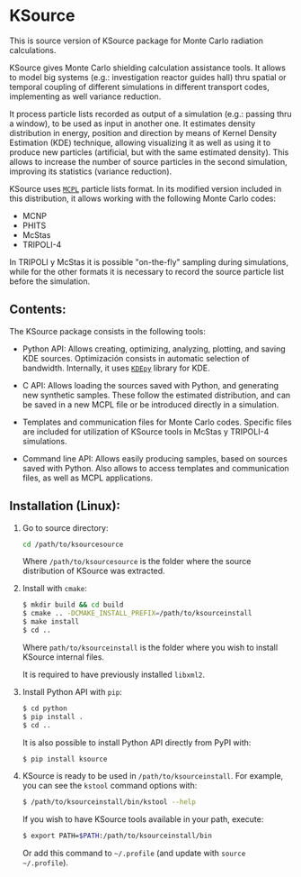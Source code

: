 # KSource

This is source version of KSource package for Monte Carlo radiation calculations.

KSource gives Monte Carlo shielding calculation assistance tools. It allows to model big systems (e.g.: investigation reactor guides hall) thru spatial or temporal coupling of different simulations in different transport codes, implementing as well variance reduction.

It process particle lists recorded as output of a simulation (e.g.: passing thru a window), to be used as input in another one. It estimates density distribution in energy, position and direction by means of Kernel Density Estimation (KDE) technique, allowing visualizing it as well as using it to produce new particles (artificial, but with the same estimated density). This allows to increase the number of source particles in the second simulation, improving its statistics (variance reduction).

KSource uses [`MCPL`](https://mctools.github.io/mcpl/) particle lists format. In its modified version included in this distribution, it allows working with the following Monte Carlo codes:
*	MCNP
*	PHITS
*	McStas
*	TRIPOLI-4

In TRIPOLI y McStas it is possible "on-the-fly" sampling during simulations, while for the other formats it is necessary to record the source particle list before the simulation.


## Contents:

The KSource package consists in the following tools:

*	Python API: Allows creating, optimizing, analyzing, plotting, and saving KDE sources. Optimización consists in automatic selection of bandwidth. Internally, it uses [`KDEpy`](https://kdepy.readthedocs.io/en/latest/) library for KDE.

*	C API: Allows loading the sources saved with Python, and generating new synthetic samples. These follow the estimated distribution, and can be saved in a new MCPL file or be introduced directly in a simulation.

*	Templates and communication files for Monte Carlo codes. Specific files are included for utilization of KSource tools in McStas y TRIPOLI-4 simulations.

*	Command line API: Allows easily producing samples, based on sources saved with Python. Also allows to access templates and communication files, as well as MCPL applications.



## Installation (Linux):
	
1.	Go to source directory:

	```bash
	cd /path/to/ksourcesource
	```

	Where `/path/to/ksourcesource` is the folder where the source distribution of KSource was extracted.

2.	Install with `cmake`:

	```bash
	$ mkdir build && cd build
	$ cmake .. -DCMAKE_INSTALL_PREFIX=/path/to/ksourceinstall
	$ make install
	$ cd ..
	```
	Where `path/to/ksourceinstall` is the folder where you wish to install KSource internal files.

	It is required to have previously installed `libxml2`.

3.	Install Python API with `pip`:

	```bash
	$ cd python
	$ pip install .
	$ cd ..
	```

	It is also possible to install Python API directly from PyPI with:

	```bash
	$ pip install ksource
	```

4.	KSource is ready to be used in `/path/to/ksourceinstall`. For example, you can see the `kstool` command options with:

	```bash
	$ /path/to/ksourceinstall/bin/kstool --help
	```

	If you wish to have KSource tools available in your path, execute:

	```bash
	$ export PATH=$PATH:/path/to/ksourceinstall/bin
	```
	Or add this command to `~/.profile` (and update with `source ~/.profile`).
